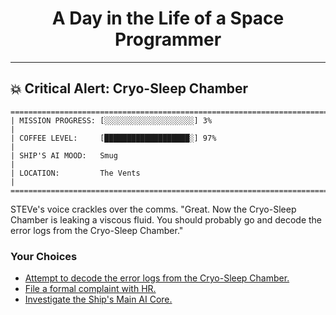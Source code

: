 <h1 align="center">A Day in the Life of a Space Programmer</h1>

---

<h2 id="node-32">💥 Critical Alert: Cryo-Sleep Chamber</h2>

```
========================================================================
| MISSION PROGRESS: [░░░░░░░░░░░░░░░░░░░░] 3%                                  |
| COFFEE LEVEL:     [███████████████████░] 97%                                 |
| SHIP'S AI MOOD:   Smug                                                       |
| LOCATION:         The Vents                                                  |
========================================================================
```

STEVe's voice crackles over the comms. "Great. Now the Cryo-Sleep Chamber is leaking a viscous fluid. You should probably go and decode the error logs from the Cryo-Sleep Chamber."



### Your Choices

*   [Attempt to decode the error logs from the Cryo-Sleep Chamber.](./README-0035.md)
*   [File a formal complaint with HR.](./README-0037.md)
*   [Investigate the Ship's Main AI Core.](./README-0034.md)
